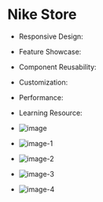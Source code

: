# Nike Store

- Responsive Design: 

- Feature Showcase: 

- Component Reusability: 

- Customization: 

- Performance:

- Learning Resource:

- ![image](https://github.com/rahul-singh-takuli56/Nike-Store/assets/118590603/383385a1-e07e-46a4-a4b1-a03aa33ee629)

- ![image-1](https://github.com/rahul-singh-takuli56/Nike-Store/assets/118590603/42f4e417-234d-4a3e-8f30-7405cb7d9510)

- ![image-2](https://github.com/rahul-singh-takuli56/Nike-Store/assets/118590603/805775ae-4b84-4492-8cc2-dfd92c34dff4)

- ![image-3](https://github.com/rahul-singh-takuli56/Nike-Store/assets/118590603/6d06f0a2-aa0b-43f0-97a1-9cbb96fcc29f)

- ![image-4](https://github.com/rahul-singh-takuli56/Nike-Store/assets/118590603/fa006e5d-6fd2-4216-afe3-343466b7c508)
